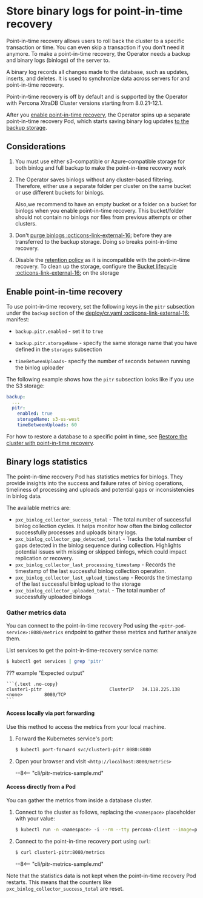 # Store binary logs for point-in-time recovery

Point-in-time recovery allows users to roll back the cluster to a
specific transaction or time. You can even skip a transaction if you don't need it anymore. To make a point-in-time recovery, the Operator needs a backup and binary logs (binlogs) of the server to. 

A binary log records all changes made to the database, such as updates, inserts, and deletes. It is used to synchronize data across servers for and point-in-time recovery. 

Point-in-time recovery is off by
default and is supported by the Operator with Percona XtraDB Cluster
versions starting from 8.0.21-12.1.

After you [enable point-in-time recovery](#enable-point-in-time-recovery), the Operator spins up a separate point-in-time recovery Pod, which starts saving binary log updates
[to the backup storage](backups-storage.md). 


## Considerations

1. You must use either s3-compatible or Azure-compatible storage for both binlog and full backup to make the point-in-time recovery work

2. The Operator saves binlogs without any
    cluster-based filtering. Therefore, either use a separate folder per cluster on the same bucket or use different buckets for binlogs. 

    Also,we recommend to have an empty bucket or a folder on a bucket for binlogs when you enable point-in-time recovery. This bucket/folder should not contain no binlogs nor files from previous attempts or other clusters. 

3. Don't [purge binlogs :octicons-link-external-16:](https://dev.mysql.com/doc/refman/8.0/en/purge-binary-logs.html) before they are transferred to the backup storage. Doing so breaks point-in-time recovery.

4. Disable the [retention policy](operator.md#backupschedulekeep) as it is incompatible with the point-in-time recovery. To clean up the storage, configure the [Bucket lifecycle :octicons-link-external-16:](https://docs.aws.amazon.com/AmazonS3/latest/userguide/how-to-set-lifecycle-configuration-intro.html) on the storage

## Enable point-in-time recovery

To use point-in-time recovery, set the following keys in the `pitr` subsection
under the `backup` section of the [deploy/cr.yaml :octicons-link-external-16:](https://github.com/percona/percona-xtradb-cluster-operator/blob/main/deploy/cr.yaml) manifest:

* `backup.pitr.enabled` - set it to `true`

* `backup.pitr.storageName` - specify the same storage name that you have defined in the `storages` subsection

* `timeBetweenUploads`- specify the number of seconds between running the
    binlog uploader

The following example shows how the `pitr` subsection looks like if you use the S3 storage:

```yaml
backup:
  ...
  pitr:
    enabled: true
    storageName: s3-us-west
    timeBetweenUploads: 60
```

For how to restore a database to a specific point in time, see [Restore the cluster with point-in-time recovery](backups-restore.md#restore-the-cluster-with-point-in-time-recovery).

## Binary logs statistics

The point-in-time recovery Pod has statistics metrics for binlogs. They provide insights into the success and failure rates of binlog operations, timeliness of processing and uploads and potential gaps or inconsistencies in binlog data.

The available metrics are:

* `pxc_binlog_collector_success_total` - The total number of successful binlog collection cycles. It helps monitor how often the binlog collector successfully processes and uploads binary logs.
* `pxc_binlog_collector_gap_detected_total` - Tracks the total number of gaps detected in the binlog sequence during collection. Highlights potential issues with missing or skipped binlogs, which could impact replication or recovery.
* `pxc_binlog_collector_last_processing_timestamp` - Records the timestamp of the last successful binlog collection operation.
* `pxc_binlog_collector_last_upload_timestamp` - Records the timestamp of the last successful binlog upload to the storage
* `pxc_binlog_collector_uploaded_total` - The total number of successfully uploaded binlogs

### Gather metrics data

You can connect to the point-in-time recovery Pod using the `<pitr-pod-service>:8080/metrics` endpoint to gather these metrics and further analyze them.

List services to get the point-in-time-recovery service name:

```{.bash data-prompt="$"}
$ kubectl get services | grep 'pitr'
```

??? example "Expected output"

    ```{.text .no-copy}
    cluster1-pitr                         ClusterIP   34.118.225.138   <none>        8080/TCP
    ```

#### Access locally via port forwarding

Use this method to access the metrics from your local machine.

1. Forward the Kubernetes service's port:

    ```{.bash data-prompt="$"}
    $ kubectl port-forward svc/cluster1-pitr 8080:8080
    ```

2. Open your browser and visit `<http://localhost:8080/metrics>`

    --8<-- "cli/pitr-metrics-sample.md"

#### Access directly from a Pod

You can gather the metrics from inside a database cluster. 

1. Connect to the cluster as follows, replacing the `<namespace>` placeholder with your value:

    ```{.bash data-prompt="$"}
    $ kubectl run -n <namespace> -i --rm --tty percona-client --image=percona:8.0 --restart=Never -- bash -il
    ```

2. Connect to the point-in-time recovery port using `curl`:

    ```{.bash data-prompt="$"}
    $ curl cluster1-pitr:8080/metrics
    ```

    --8<-- "cli/pitr-metrics-sample.md"




Note that the statistics data is not kept when the point-in-time recovery Pod restarts. This means that the counters like `pxc_binlog_collector_success_total` are reset.